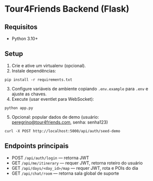 # Tour4Friends Backend (Flask)

## Requisitos
- Python 3.10+

## Setup
1. Crie e ative um virtualenv (opcional).
2. Instale dependências:
```
pip install -r requirements.txt
```
3. Configure variáveis de ambiente copiando `.env.example` para `.env` e ajuste as chaves.
4. Execute (usar eventlet para WebSocket):
```
python app.py
```
5. Opcional: popular dados de demo (usuário: peregrino@tour4friends.com, senha: senha123)
```
curl -X POST http://localhost:5000/api/auth/seed-demo
```

## Endpoints principais
- POST `/api/auth/login` — retorna JWT
- GET `/api/me/itinerary` — requer JWT, retorna roteiro do usuário
- GET `/api/days/<day_id>/map` — requer JWT, rota e POIs do dia
- GET `/api/chat/room` — retorna sala global de suporte
